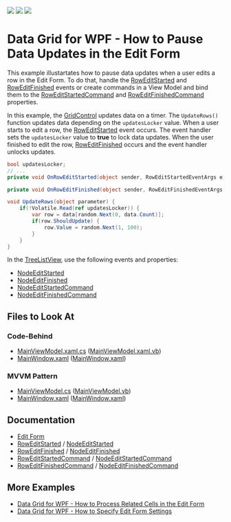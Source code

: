 <!-- default badges list -->
![](https://img.shields.io/endpoint?url=https://codecentral.devexpress.com/api/v1/VersionRange/398997384/21.2.2%2B)
[![](https://img.shields.io/badge/Open_in_DevExpress_Support_Center-FF7200?style=flat-square&logo=DevExpress&logoColor=white)](https://supportcenter.devexpress.com/ticket/details/T1042686)
[![](https://img.shields.io/badge/📖_How_to_use_DevExpress_Examples-e9f6fc?style=flat-square)](https://docs.devexpress.com/GeneralInformation/403183)
<!-- default badges end -->
# Data Grid for WPF - How to Pause Data Updates in the Edit Form

This example illustartates how to pause data updates when a user edits a row in the Edit Form. To do that, handle the [RowEditStarted](https://docs.devexpress.com/WPF/DevExpress.Xpf.Grid.TableView.RowEditStarted) and [RowEditFinished](https://docs.devexpress.com/WPF/DevExpress.Xpf.Grid.TableView.RowEditFinished) events or create commands in a View Model and bind them to the [RowEditStartedCommand](https://docs.devexpress.com/WPF/DevExpress.Xpf.Grid.TableView.RowEditStartedCommand) and [RowEditFinishedCommand](https://docs.devexpress.com/WPF/DevExpress.Xpf.Grid.TableView.RowEditFinishedCommand) properties.

In this example, the [GridControl](https://docs.devexpress.com/WPF/DevExpress.Xpf.Grid.GridControl) updates data on a timer. The `UpdateRows()` function updates data depending on the `updatesLocker` value. When a user starts to edit a row, the [RowEditStarted](https://docs.devexpress.com/WPF/DevExpress.Xpf.Grid.TableView.RowEditStarted) event occurs. The event handler sets the `updatesLocker` value to **true** to lock data updates. When the user finished to edit the row, [RowEditFinished](https://docs.devexpress.com/WPF/DevExpress.Xpf.Grid.TableView.RowEditFinished) occurs and the event handler unlocks updates.

```cs
bool updatesLocker;
// ...
private void OnRowEditStarted(object sender, RowEditStartedEventArgs e) => Volatile.Write(ref updatesLocker, true);

private void OnRowEditFinished(object sender, RowEditFinishedEventArgs e) => Volatile.Write(ref updatesLocker, false);

void UpdateRows(object parameter) {
    if(!Volatile.Read(ref updatesLocker)) {
        var row = data[random.Next(0, data.Count)];
        if(row.ShouldUpdate) {
            row.Value = random.Next(1, 100);
        }
    }
}
```

In the [TreeListView](https://docs.devexpress.com/WPF/DevExpress.Xpf.Grid.TreeListView), use the following events and properties: 
- [NodeEditStarted](https://docs.devexpress.com/WPF/DevExpress.Xpf.Grid.TreeListView.NodeEditStarted)
- [NodeEditFinished](https://docs.devexpress.com/WPF/DevExpress.Xpf.Grid.TreeListView.NodeEditFinished)
- [NodeEditStartedCommand](https://docs.devexpress.com/WPF/DevExpress.Xpf.Grid.TreeListView.NodeEditStartedCommand)
- [NodeEditFinishedCommand](https://docs.devexpress.com/WPF/DevExpress.Xpf.Grid.TreeListView.NodeEditFinishedCommand)

<!-- default file list -->

## Files to Look At

### Code-Behind
- [MainViewModel.xaml.cs](./CS/LockOnRowEdit_CodeBehind/MainWindow.xaml.cs#L39-L41) ([MainViewModel.xaml.vb](./VB/LockOnRowEdit_CodeBehind/MainWindow.xaml.vb#L81-L87))
- [MainWindow.xaml](./CS/LockOnRowEdit_CodeBehind/MainWindow.xaml#L13) ([MainWindow.xaml](./VB/LockOnRowEdit_CodeBehind/MainWindow.xaml#L13))

### MVVM Pattern
- [MainViewModel.cs](./CS/LockOnRowEdit_MVVM/MainViewModel.cs#L40-L44) ([MainViewModel.vb](./VB/LockOnRowEdit_MVVM/MainViewModel.vb#L88-L96))
- [MainWindow.xaml](./CS/LockOnRowEdit_MVVM/MainWindow.xaml#L17) ([MainWindow.xaml](./VB/LockOnRowEdit_MVVM/MainWindow.xaml#L17))

<!-- default file list end -->

## Documentation

- [Edit Form](https://docs.devexpress.com/WPF/401667/controls-and-libraries/data-grid/data-editing-and-validation/modify-cell-values/edit-entire-row#edit-form)
- [RowEditStarted](https://docs.devexpress.com/WPF/DevExpress.Xpf.Grid.TableView.RowEditStarted) / [NodeEditStarted](https://docs.devexpress.com/WPF/DevExpress.Xpf.Grid.TreeListView.NodeEditStarted)
- [RowEditFinished](https://docs.devexpress.com/WPF/DevExpress.Xpf.Grid.TableView.RowEditFinished) / [NodeEditFinished](https://docs.devexpress.com/WPF/DevExpress.Xpf.Grid.TreeListView.NodeEditFinished)
- [RowEditStartedCommand](https://docs.devexpress.com/WPF/DevExpress.Xpf.Grid.TableView.RowEditStartedCommand) / [NodeEditStartedCommand](https://docs.devexpress.com/WPF/DevExpress.Xpf.Grid.TreeListView.NodeEditStartedCommand)
- [RowEditFinishedCommand](https://docs.devexpress.com/WPF/DevExpress.Xpf.Grid.TableView.RowEditFinishedCommand) / [NodeEditFinishedCommand](https://docs.devexpress.com/WPF/DevExpress.Xpf.Grid.TreeListView.NodeEditFinishedCommand)

## More Examples

- [Data Grid for WPF - How to Process Related Cells in the Edit Form](https://github.com/DevExpress-Examples/wpf-data-grid-edit-form-related-cells)
- [Data Grid for WPF - How to Specify Edit Form Settings](https://github.com/DevExpress-Examples/wpf-data-grid-specify-edit-form-settings)
